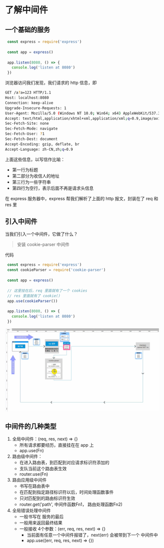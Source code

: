 # 了解中间件

## 一个基础的服务

```js
 const express = require('express')

 const app = express()

 app.listen(8080, () => {
   console.log('listen at 8080')
 })

```

浏览器访问我们发现，我们请求的 http 信息，即

```bash
GET /a?a=123 HTTP/1.1
Host: localhost:8080
Connection: keep-alive
Upgrade-Insecure-Requests: 1
User-Agent: Mozilla/5.0 (Windows NT 10.0; Win64; x64) AppleWebKit/537.36 (KHTML, like Gecko) Chrome/87.0.4280.141 Safari/537.36
Accept: text/html,application/xhtml+xml,application/xml;q=0.9,image/avif,image/webp,image/apng,*/*;q=0.8,application/signed-exchange;v=b3;q=0.9
Sec-Fetch-Site: none
Sec-Fetch-Mode: navigate
Sec-Fetch-User: ?1
Sec-Fetch-Dest: document
Accept-Encoding: gzip, deflate, br
Accept-Language: zh-CN,zh;q=0.9

```

上面这些信息，以写信作比喻：

- 第一行为标题
- 第二部分为收信人的地址
- 第三行为一些字符串
- 第四行为空行，表示后面不再是请求头信息

在 express 服务器中，express 帮我们解析了上面的 http 报文，封装在了 req 和 res 里

## 引入中间件

当我们引入一个中间件，它做了什么？

> 安装 cookie-parser 中间件

代码

```js
 const express = require('express')
 const cookieParser = require('cookie-parser')
 
 const app = express()

 // 这里挂在后，req 里面就有了一个 cookies
 // res 里面就有了 cookie() 
 app.use(cookieParser())

 app.listen(8080, () => {
   console.log('listen at 8080')
 })

```

![](./imgs/20210118215251.png)

## 中间件的几种类型

1. 全局中间件：(req, res, next) => {}
    - 所有请求都要经历，直接挂在在 app 上
    - app.use(Fn)
2. 路由级中间件：
    - 在进入路由表，到匹配到对应请求标识符添加的
    - 支队当前这个路由表生效
    - router.use(Fn)
3. 路由应用级中间件
    - 书写在路由表中
    - 在匹配到指定路径标识符以后，时间处理函数事件
    - 只对匹配到的路由标识符生效
    - router.get('path', 中间件函数Fn1， 路由处理函数Fn2)
4. 全局错误处理中间件
    - 一般书写在 服务的最后
    - 一般用来返回最终结果
    - 一般接收 4个参数：(err, req, res, next) => {}
      - 当前面有任意一个中间件报错了，next(err) 会被带到下一个 中间件中
      - app.use((err, req, res, next) => {})